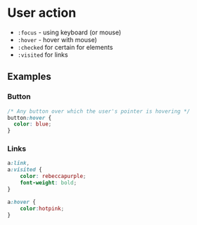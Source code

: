 # User action

- `:focus` - using keyboard (or mouse)
- `:hover` - hover with mouse)
- `:checked` for certain for elements
- `:visited` for links


## Examples

### Button

```css
/* Any button over which the user's pointer is hovering */
button:hover {
  color: blue;
}
```

### Links

```css
a:link,
a:visited {
    color: rebeccapurple;
    font-weight: bold;
}

a:hover {
    color:hotpink;
}  
```
